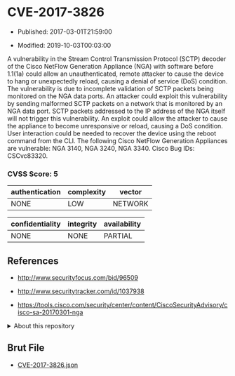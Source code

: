 # CVE-2017-3826

- Published: 2017-03-01T21:59:00

- Modified: 2019-10-03T00:03:00

A vulnerability in the Stream Control Transmission Protocol (SCTP) decoder of the Cisco NetFlow Generation Appliance (NGA) with software before 1.1(1a) could allow an unauthenticated, remote attacker to cause the device to hang or unexpectedly reload, causing a denial of service (DoS) condition. The vulnerability is due to incomplete validation of SCTP packets being monitored on the NGA data ports. An attacker could exploit this vulnerability by sending malformed SCTP packets on a network that is monitored by an NGA data port. SCTP packets addressed to the IP address of the NGA itself will not trigger this vulnerability. An exploit could allow the attacker to cause the appliance to become unresponsive or reload, causing a DoS condition. User interaction could be needed to recover the device using the reboot command from the CLI. The following Cisco NetFlow Generation Appliances are vulnerable: NGA 3140, NGA 3240, NGA 3340. Cisco Bug IDs: CSCvc83320.

### CVSS Score: **5**

| authentication | complexity | vector |
| --- | --- | --- |
| NONE | LOW | NETWORK |

| confidentiality | integrity | availability |
| --- | --- | --- |
| NONE | NONE | PARTIAL |

## References

* http://www.securityfocus.com/bid/96509

* http://www.securitytracker.com/id/1037938

* https://tools.cisco.com/security/center/content/CiscoSecurityAdvisory/cisco-sa-20170301-nga

<details>
<summary>About this repository</summary> 

  This repository is part of the project [Live Hack CVE](https://github.com/Live-Hack-CVE). Main website can be found [www.live-hack.org](https://www.live-hack.org) 
  
  Made by [Sn0wAlice](https://github.com/Sn0wAlice) for the people that care about security and need to have a feed of the latest CVEs. Hope you enjoy it, don't forget to star the repo and follow me on [Twitter](https://twitter.com/Sn0wAlice) and [Github](https://github.com/Sn0wAlice). And that is my [personnal website](https://www.alice-snow.me/)

  - [Home Page](https://github.com/Live-Hack-CVE)
  - [Framework](https://github.com/Live-Hack-CVE/cve-framework)
  - [CVE database](https://github.com/Live-Hack-CVE/full_database)
  - [Changelog](https://github.com/Live-Hack-CVE/Changelog)
</details>

## Brut File

* [CVE-2017-3826.json](https://raw.githubusercontent.com/Live-Hack-CVE/full_database/main/cves/2017/CVE-2017-3826.json)

